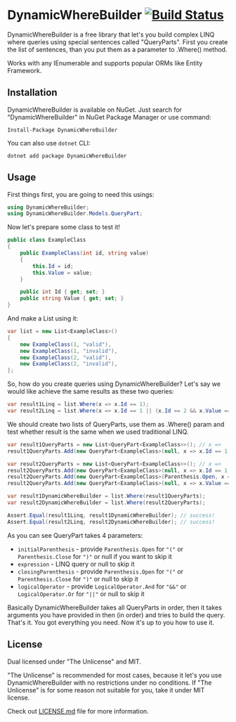 # DynamicWhereBuilder [![Build Status](https://travis-ci.com/mikecud/DynamicWhereBuilder.svg?branch=master)](https://travis-ci.com/mikecud/DynamicWhereBuilder)

DynamicWhereBuilder is a free library that let's you build complex LINQ where queries using special sentences called "QueryParts". First you create the list of sentences, than you put them as a parameter to .Where() method.

Works with any IEnumerable and supports popular ORMs like Entity Framework.

## Installation

DynamicWhereBuilder is available on NuGet. Just search for "DynamicWhereBuilder" in NuGet Package Manager or use command:
```
Install-Package DynamicWhereBuilder
```

You can also use `dotnet` CLI:
```
dotnet add package DynamicWhereBuilder
```

## Usage

First things first, you are going to need this usings:
```csharp
using DynamicWhereBuilder;
using DynamicWhereBuilder.Models.QueryPart;
```

Now let's prepare some class to test it!
```csharp
public class ExampleClass
{
    public ExampleClass(int id, string value)
    {
        this.Id = id;
        this.Value = value;
    }

    public int Id { get; set; }
    public string Value { get; set; }
}
```

And make a List using it:
```csharp
var list = new List<ExampleClass>()
{
    new ExampleClass(1, "valid"),
    new ExampleClass(1, "invalid"),
    new ExampleClass(2, "valid"),
    new ExampleClass(2, "invalid"),
};
```

So, how do you create queries using DynamicWhereBuilder? Let's say we would like achieve the same results as these two queries:
```csharp
var result1Linq = list.Where(x => x.Id == 1);
var result2Linq = list.Where(x => x.Id == 1 || (x.Id == 2 && x.Value == "valid"));
```

We should create two lists of QueryParts, use them as .Where() param and test whether result is the same when we used traditional LINQ.
```csharp
var result1QueryParts = new List<QueryPart<ExampleClass>>(); // x =>
result1QueryParts.Add(new QueryPart<ExampleClass>(null, x => x.Id == 1, null, null)); // x.Id == 1

var result2QueryParts = new List<QueryPart<ExampleClass>>(); // x =>
result2QueryParts.Add(new QueryPart<ExampleClass>(null, x => x.Id == 1, null, LogicalOperator.Or)); // x.Id == 1 ||
result2QueryParts.Add(new QueryPart<ExampleClass>(Parenthesis.Open, x => x.Id == 2, null, LogicalOperator.And)); // (x.Id == 2 &&
result2QueryParts.Add(new QueryPart<ExampleClass>(null, x => x.Value == "valid", Parenthesis.Close, null)); // x.Value == "valid")

var result1DynamicWhereBuilder = list.Where(result1QueryParts);
var result2DynamicWhereBuilder = list.Where(result2QueryParts);

Assert.Equal(result1Linq, result1DynamicWhereBuilder); // success!
Assert.Equal(result2Linq, result2DynamicWhereBuilder); // success!
```

As you can see QueryPart takes 4 parameters:
- `initialParenthesis` - provide `Parenthesis.Open` for `"("` or `Parenthesis.Close` for `")"` or null if you want to skip it
- `expression` - LINQ query or null to skip it
- `closingParenthesis` - provide `Parenthesis.Open` for `"("` or `Parenthesis.Close` for `")"` or null to skip it
- `logicalOperator` - provide `LogicalOperator.And` for `"&&"` or `LogicalOperator.Or` for `"||"` or null to skip it

Basically DynamicWhereBuilder takes all QueryParts in order, then it takes arguments you have provided in then (in order) and tries to build the query. 
That's it. You got everything you need. Now it's up to you how to use it.

## License

Dual licensed under "The Unlicense" and MIT. 

"The Unlicense" is recommended for most cases, because it let's you use DynamicWhereBuilder with no restrictions under no conditions. If "The Unlicense" is for some reason not suitable for you, take it under MIT license. 

Check out [LICENSE.md](LICENSE.md) file for more information.